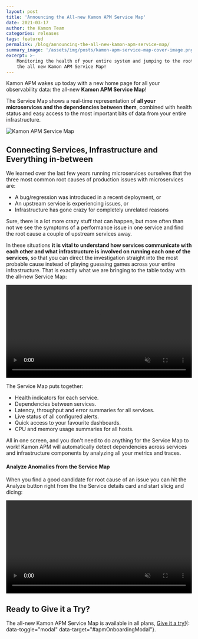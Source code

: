 ```yaml
---
layout: post
title: 'Announcing the All-new Kamon APM Service Map'
date: 2021-03-17
author: the Kamon Team
categories: releases
tags: featured
permalink: /blog/announcing-the-all-new-kamon-apm-service-map/
summary_image: '/assets/img/posts/kamon-apm-service-map-cover-image.png'
excerpt: >-
    Monitoring the health of your entire system and jumping to the root cause of problems has just become easier with
    the all new Kamon APM Service Map!
---
```


Kamon APM wakes up today with a new home page for all your observability data: the all-new **Kamon APM Service Map**!

The Service Map shows a real-time representation of **all your microservices and the dependencies between them**,
combined with health status and easy access to the most important bits of data from your entire infrastructure.

<div class="text-center my-5">
  <img class="img-fluid" src="/assets/img/posts/kamon-apm-service-map-example.png" alt="Kamon APM Service Map">
</div>


## Connecting Services, Infrastructure and Everything in-between

We learned over the last few years running microservices ourselves that the three most common root causes of production
issues with microservices are:
  - A bug/regression was introduced in a recent deployment, or
  - An upstream service is experiencing issues, or
  - Infrastructure has gone crazy for completely unrelated reasons

Sure, there is a lot more crazy stuff that can happen, but more often than not we see the symptoms of a performance issue
in one service and find the root cause a couple of upstream services away.

In these situations **it is vital to understand how services communicate with each other and what infrastructure is involved
on running each one of the services**, so that you can direct the investigation straight into the most probable cause instead
of playing guessing games across your entire infrastructure. That is exactly what we are bringing to the table today with
the all-new Service Map:

<video loop muted autoplay width="100%" class="my-4">
  <source src="/assets/video/kamon-apm-service-map-dependencies.mp4" type="video/mp4">
</video>

The Service Map puts together:
  - Health indicators for each service.
  - Dependencies between services.
  - Latency, throughput and error summaries for all services.
  - Live status of all configured alerts.
  - Quick access to your favourite dashboards.
  - CPU and memory usage summaries for all hosts.

All in one screen, and you don't need to do anything for the Service Map to work! Kamon APM will automatically detect 
dependencies across services and infrastructure components by analyzing all your metrics and traces.


#### Analyze Anomalies from the Service Map

When you find a good candidate for root cause of an issue you can hit the Analyze button right from the the Service
details card and start slicig and dicing:

<video loop muted autoplay width="100%" class="my-4">
  <source src="/assets/video/kamon-apm-service-map-analyze.mp4" type="video/mp4">
</video>


## Ready to Give it a Try?

The all-new Kamon APM Service Map is available in all plans, [Give it a try!](){: data-toggle="modal" data-target="#apmOnboardingModal"}.